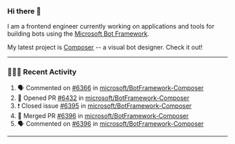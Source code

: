 ### Hi there 👋

I am a frontend engineer currently working on applications and tools for building bots using the [Microsoft Bot Framework](https://dev.botframework.com/).

My latest project is [Composer](https://github.com/microsoft/BotFramework-Composer) -- a visual bot designer. Check it out!

---

### 👨🏻‍💻 Recent Activity

<!--START_SECTION:activity-->
1. 🗣 Commented on [#6366](https://github.com/microsoft/BotFramework-Composer/issues/6366) in [microsoft/BotFramework-Composer](https://github.com/microsoft/BotFramework-Composer)
2. 💪 Opened PR [#6432](https://github.com/microsoft/BotFramework-Composer/pull/6432) in [microsoft/BotFramework-Composer](https://github.com/microsoft/BotFramework-Composer)
3. ❗️ Closed issue [#6395](https://github.com/microsoft/BotFramework-Composer/issues/6395) in [microsoft/BotFramework-Composer](https://github.com/microsoft/BotFramework-Composer)
4. 🎉 Merged PR [#6396](https://github.com/microsoft/BotFramework-Composer/pull/6396) in [microsoft/BotFramework-Composer](https://github.com/microsoft/BotFramework-Composer)
5. 🗣 Commented on [#6396](https://github.com/microsoft/BotFramework-Composer/issues/6396) in [microsoft/BotFramework-Composer](https://github.com/microsoft/BotFramework-Composer)
<!--END_SECTION:activity-->

---

<!--
**a-b-r-o-w-n/a-b-r-o-w-n** is a ✨ _special_ ✨ repository because its `README.md` (this file) appears on your GitHub profile.

Here are some ideas to get you started:

- 🔭 I’m currently working on ...
- 🌱 I’m currently learning ...
- 👯 I’m looking to collaborate on ...
- 🤔 I’m looking for help with ...
- 💬 Ask me about ...
- 📫 How to reach me: ...
- 😄 Pronouns: ...
- ⚡ Fun fact: ...
-->
